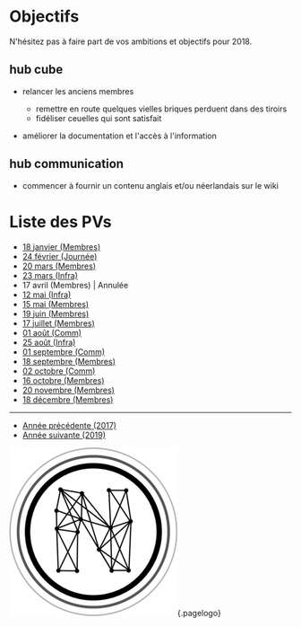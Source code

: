 <!-- TITLE: 2018 -->
<!-- SUBTITLE: Objectifs et réunions de 2018 -->

# Objectifs
N'hésitez pas à faire part de vos ambitions et objectifs pour 2018.

## hub cube

* relancer les anciens membres
	* remettre en route quelques vielles briques perduent dans des tiroirs
	* fidéliser ceuelles qui sont satisfait 

* améliorer la documentation et l'accès à l'information

## hub communication

* commencer à fournir un contenu anglais et/ou néerlandais sur le wiki

# Liste des PVs
* [18 janvier (Membres)](2018/01-18)
* [24 février (Journée)](2018/02-24)
* [20 mars (Membres)](2018/03-20-membres)
* [23 mars (Infra)](2018/23-13-infra)
* 17 avril (Membres) | Annulée
* [12 mai (Infra)](2018/05-12-infra)
* [15 mai (Membres)](2018/05-15-membres)
* [19 juin (Membres)](2018/06-19-membres)
* [17 juillet (Membres)](2018/07-17-membres)
* [01 août (Comm)](2018/08-01-comm)
* [25 août (Infra)](2018/08-25-weekend-ansible)
* [01 septembre (Comm)](2018/09-01-comm)
* [18 septembre (Membres)](2018/09-18-membres)
* [02 octobre (Comm)](2018/10-02-comm)
* [16 octobre (Membres)](2018/10-16-membres)
* [20 novembre (Membres)](2018/11-20-membres)
* [18 décembre (Membres)](2018/12-18-membres)

---

* [Année précédente (2017)](2017)
* [Année suivante (2019)](2019)



![Logo](/uploads/logo.png "Logo"){.pagelogo}